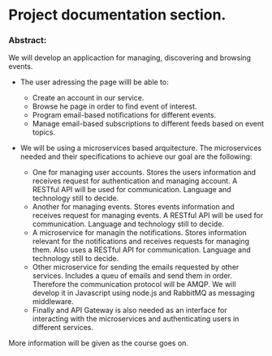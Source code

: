 # Project documentation section.
### Abstract:
We will develop an applicaction for managing, discovering and browsing events.
* The user adressing the page willl be able to:
    - Create an account in our service.
    - Browse he page in order to find event of interest.
    - Program email-based notifications for different events. 
    - Manage email-based subscriptions to different feeds based on event topics.
    

* We will be using a microservices based arquitecture. The microservices needed and their specifications to achieve our goal are the following:
    - One for managing user accounts. Stores the users information and receives request for authentication and managing account. A RESTful API will be used for communication. Language and technology still to decide.
    - Another for managing events. Stores events information and receives request for managing events. A RESTful API will be used for communication. Language and technology still to decide.
    - A microservice for managin the notifications. Stores information relevant for the notifications and receives requests for managing them. Also uses a RESTful API for communication. Language and technology still to decide.
    - Other microservice for sending the emails requested by other services. Includes a queu of emails and send them in order. Therefore the communication protocol will be AMQP. We will develop it in Javascript using node.js and RabbitMQ as messaging middleware.
    - Finally and API Gateway is also needed as an interface for interacting with the microservices and authenticating users in different services.

 More information will be given as the course goes on.